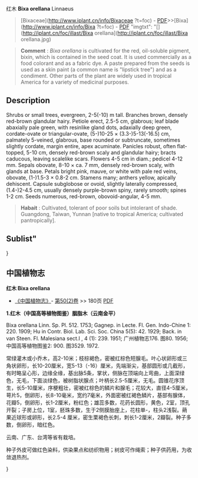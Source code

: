 红木 **Bixa orellana** Linnaeus

> [Bixaceae](http://www.iplant.cn/info/Bixaceae ?t=foc) - [PDF](http://iplant.cn/foc/pdf/Bixaceae.pdf)>>[Bixa](http://www.iplant.cn/info/Bixa ?t=foc) - [PDF](http://www.iplant.cn/foc/pdf/Bixa.pdf)
  "imgtxt": "[](http://iplant.cn/foc/illast/Bixa orellana](http://iplant.cn/foc/illast/Bixa orellana.jpg)

> **Comment** : 
> *Bixa orellana* is cultivated for the red, oil-soluble pigment, bixin, which is contained in the seed coat. It is used commercially as a food colorant and as a fabric dye. A paste prepared from the seeds is used as a skin paint (a common name is \"lipstick tree\") and as a condiment. Other parts of the plant are widely used in tropical America for a variety of medicinal purposes.

## Description

Shrubs or small trees, evergreen, 2-5(-10) m tall. Branches brown, densely red-brown glandular hairy. Petiole erect, 2.5-5 cm, glabrous; leaf blade abaxially pale green, with resinlike gland dots, adaxially deep green, cordate-ovate or triangular-ovate, (5-)10-25 × (3.3-)5-13(-16.5) cm, palmately 5-veined, glabrous, base rounded or subtruncate, sometimes slightly cordate, margin entire, apex acuminate. Panicles robust, often flat-topped, 5-10 cm, densely red-brown scaly and glandular hairy; bracts caducous, leaving scalelike scars. Flowers 4-5 cm in diam.; pedicel 4-12 mm. Sepals obovate, 8-10 × ca. 7 mm, densely red-brown scaly, with glands at base. Petals bright pink, mauve, or white with pale red veins, obovate, (1-)1.5-3 × 0.8-2 cm. Stamens many; anthers yellow, apically dehiscent. Capsule subglobose or ovoid, slightly laterally compressed, (1.4-)2-4.5 cm, usually densely purple-brown spiny, rarely smooth; spines 1-2 cm. Seeds numerous, red-brown, obovoid-angular, 4-5 mm.

> **Habait** : 
> Cultivated, tolerant of poor soils but intolerant of shade. Guangdong, Taiwan, Yunnan [native to tropical America; cultivated pantropically].

## Sublist"
}
## 中国植物志

**红木 Bixa orellana**

* [《中国植物志》](http://www.iplant.cn/frps)- [第50(2)卷](http://www.iplant.cn/frps/vol/50(2)) >> 180页 [PDF](http://www.iplant.cn/frps/pdf/50(2)/180.PDF)

**1.红木（中国高等植物图鉴）胭脂木（云南金平）**

Bixa orellana Linn. Sp. Pl. 512. 1753; Gagnep. in Lecte. Fl. Gen. Indo-Chine 1: 220. 1909; Hu in Contr. Biol. Lab. Sci. Soc. China 5(5): 42. 1929; Back. in van Steen. Fl. Malesiana sect.I , 4 (1): 239. 1951; 广州植物志176. 图80. 1956; 中国高等植物图鉴2: 900. 图3529. 1972.

常绿灌木或小乔木，高2-10米；枝棕褐色，密被红棕色短腺毛。叶心状卵形或三角状卵形，长10-20厘米，宽5-13（-16）厘米，先端渐尖，基部圆形或几截形，有时略呈心形，边缘全缘，基出脉5条，掌状，侧脉在顶端向上弯曲，上面深绿色，无毛，下面淡绿色，被树脂状腺点；叶柄长2.5-5厘米，无毛。圆锥花序顶生，长5-10厘米，序梗粗壮，密被红棕色的鳞片和腺毛；花较大，直径4-5厘米，萼片5，倒卵形，长8-10毫米，宽约7毫米，外面密被红褐色鳞片，基部有腺体，花瓣5，倒卵形，长1-2厘米，粉红色；雄蕊多数，花药长圆形，黄色，2室，顶孔开裂；子房上位，1室，胚珠多数，生于2侧膜胎座上，花柱单-，柱头2浅裂。蒴果近球形或卵形，长2.5-4 厘米，密生栗褐色长刺，刺长1-2厘米，2瓣裂。种子多数，倒卵形，暗红色。

云南、广东、台湾等省有栽培。

种子外皮可做红色染料，供染果点和纺织物用；树皮可作绳索；种子供药用，为收敛退热剂。

}